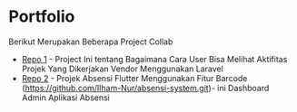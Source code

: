 # Portfolio
Berikut Merupakan Beberapa Project Collab

- [Repo 1](https://github.com/Arcdev0/gatratrust.git) - Project Ini tentang Bagaimana Cara User Bisa Melihat Aktifitas Projek Yang Dikerjakan Vendor Menggunakan Laravel
- [Repo 2](https://github.com/Arcdev0/absensi-mobile.git) - Projek Absensi Flutter Menggunakan Fitur Barcode
  (https://github.com/Ilham-Nur/absensi-system.git)- ini Dashboard Admin Aplikasi Absensi
